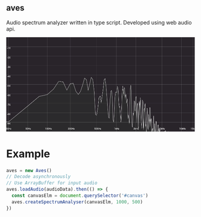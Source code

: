 ## aves

Audio spectrum analyzer written in type script.
Developed using web audio api.

![AvesExample](./avesExample.png "スペクトラム・アナライザーサンプル")

# Example

```js
aves = new Aves()
// Decode asynchronously
// Use ArrayBuffer for input audio
aves.loadAudio(audioData).then(() => {
  const canvasElm = document.querySelector('#canvas')
  aves.createSpectrumAnalyser(canvasElm, 1000, 500)
})
```

